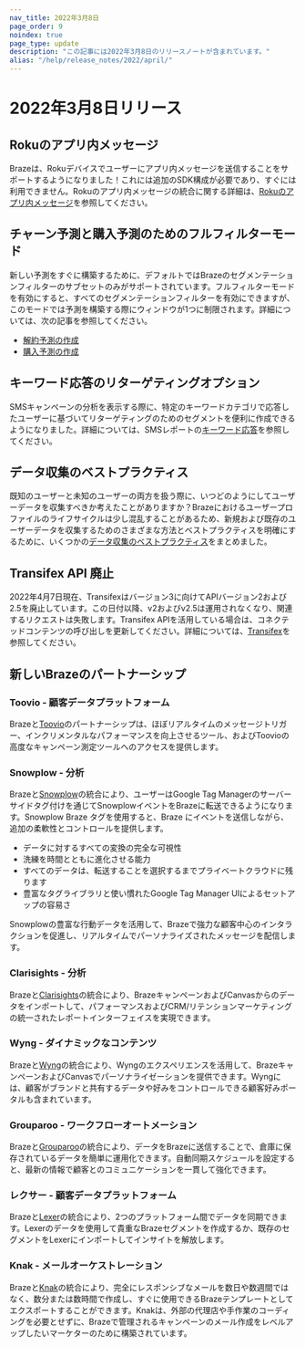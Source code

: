 ```yaml
---
nav_title: 2022年3月8日
page_order: 9
noindex: true
page_type: update
description: "この記事には2022年3月8日のリリースノートが含まれています。"
alias: "/help/release_notes/2022/april/"
---
```


# 2022年3月8日リリース

## Rokuのアプリ内メッセージ

Brazeは、Rokuデバイスでユーザーにアプリ内メッセージを送信することをサポートするようになりました！これには追加のSDK構成が必要であり、すぐには利用できません。Rokuのアプリ内メッセージの統合に関する詳細は、[Rokuのアプリ内メッセージ]({{site.baseurl}}/developer_guide/platform_integration_guides/roku/in-app_messaging/overview/)を参照してください。

## チャーン予測と購入予測のためのフルフィルターモード

新しい予測をすぐに構築するために、デフォルトではBrazeのセグメンテーションフィルターのサブセットのみがサポートされています。フルフィルターモードを有効にすると、すべてのセグメンテーションフィルターを有効にできますが、このモードでは予測を構築する際にウィンドウが1つに制限されます。詳細については、次の記事を参照してください。

- [解約予測の作成]({{site.baseurl}}/user_guide/predictive_suite/predictive_churn/creating_a_churn_prediction/#full-filter-mode)
- [購入予測の作成]({{site.baseurl}}/user_guide/predictive_suite/predictive_purchases/creating_a_purchase_prediction/#full-filter-mode)

## キーワード応答のリターゲティングオプション

SMSキャンペーンの分析を表示する際に、特定のキーワードカテゴリで応答したユーザーに基づいてリターゲティングのためのセグメントを便利に作成できるようになりました。詳細については、SMSレポートの[キーワード応答]({{site.baseurl}}/user_guide/message_building_by_channel/sms/sms_campaign_analytics/#keyword-responses)を参照してください。

## データ収集のベストプラクティス

既知のユーザーと未知のユーザーの両方を扱う際に、いつどのようにしてユーザーデータを収集すべきか考えたことがありますか？Brazeにおけるユーザープロファイルのライフサイクルは少し混乱することがあるため、新規および既存のユーザーデータを収集するためのさまざまな方法とベストプラクティスを明確にするために、いくつかの[データ収集のベストプラクティス]({{site.baseurl}}/user_guide/data_and_analytics/user_data_collection/best_practices/)をまとめました。

## Transifex API 廃止

2022年4月7日現在、Transifexはバージョン3に向けてAPIバージョン2および2.5を廃止しています。この日付以降、v2およびv2.5は運用されなくなり、関連するリクエストは失敗します。Transifex APIを活用している場合は、コネクテッドコンテンツの呼び出しを更新してください。詳細については、[Transifex]({{site.baseurl}}/partners/message_personalization/localization/transifex/)を参照してください。

## 新しいBrazeのパートナーシップ

### Toovio - 顧客データプラットフォーム

Brazeと[Toovio]({{site.baseurl}}/partners/data_and_infrastructure_agility/customer_data_platform/toovio/)のパートナーシップは、ほぼリアルタイムのメッセージトリガー、インクリメンタルなパフォーマンスを向上させるツール、およびToovioの高度なキャンペーン測定ツールへのアクセスを提供します。

### Snowplow - 分析

Brazeと[Snowplow]({{site.baseurl}}/partners/data_and_infrastructure_agility/analytics/snowplow/)の統合により、ユーザーはGoogle Tag Managerのサーバーサイドタグ付けを通じてSnowplowイベントをBrazeに転送できるようになります。Snowplow Braze タグを使用すると、Braze にイベントを送信しながら、追加の柔軟性とコントロールを提供します。

- データに対するすべての変換の完全な可視性
- 洗練を時間とともに進化させる能力
- すべてのデータは、転送することを選択するまでプライベートクラウドに残ります
- 豊富なタグライブラリと使い慣れたGoogle Tag Manager UIによるセットアップの容易さ

Snowplowの豊富な行動データを活用して、Brazeで強力な顧客中心のインタラクションを促進し、リアルタイムでパーソナライズされたメッセージを配信します。

### Clarisights - 分析

Brazeと[Clarisights]({{site.baseurl}}/partners/data_and_infrastructure_agility/analytics/clarisights/)の統合により、BrazeキャンペーンおよびCanvasからのデータをインポートして、パフォーマンスおよびCRM/リテンションマーケティングの統一されたレポートインターフェイスを実現できます。

### Wyng - ダイナミックなコンテンツ

Brazeと[Wyng]({{site.baseurl}}/partners/message_personalization/dynamic_content/wyng/)の統合により、Wyngのエクスペリエンスを活用して、BrazeキャンペーンおよびCanvasでパーソナライゼーションを提供できます。Wyngには、顧客がブランドと共有するデータや好みをコントロールできる顧客好みポータルも含まれています。

### Grouparoo - ワークフローオートメーション

Brazeと[Grouparoo]({{site.baseurl}}/help/release_notes/deprecations/grouparoo)の統合により、データをBrazeに送信することで、倉庫に保存されているデータを簡単に運用化できます。自動同期スケジュールを設定すると、最新の情報で顧客とのコミュニケーションを一貫して強化できます。

### レクサー - 顧客データプラットフォーム

Brazeと[Lexer]({{site.baseurl}}/partners/data_and_infrastructure_agility/customer_data_platform/lexer/)の統合により、2つのプラットフォーム間でデータを同期できます。Lexerのデータを使用して貴重なBrazeセグメントを作成するか、既存のセグメントをLexerにインポートしてインサイトを解放します。

### Knak - メールオーケストレーション

Brazeと[Knak]({{site.baseurl}}/partners/message_orchestration/channel_extensions/email_templates/knak/)の統合により、完全にレスポンシブなメールを数日や数週間ではなく、数分または数時間で作成し、すぐに使用できるBrazeテンプレートとしてエクスポートすることができます。Knakは、外部の代理店や手作業のコーディングを必要とせずに、Brazeで管理されるキャンペーンのメール作成をレベルアップしたいマーケターのために構築されています。